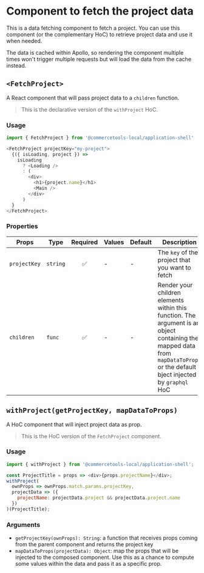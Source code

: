 # Component to fetch the project data

This is a data fetching component to fetch a project.
You can use this component (or the complementary HoC) to retrieve project data and use it when needed.

The data is cached within Apollo, so rendering the component multiple times won't trigger multiple requests but will load the data from the cache instead.

## `<FetchProject>`

A React component that will pass project data to a `children` function.

> This is the declarative version of the `withProject` HoC.

### Usage

```js
import { FetchProject } from '@commercetools-local/application-shell'

<FetchProject projectKey="my-project">
  {({ isLoading, project }) =>
    isLoading
      ? <Loading />
      : (
        <div>
          <h1>{project.name}</h1>
          <Main />
        </div>
      )
  }
</FetchProject>
```

### Properties

| Props        | Type     | Required | Values | Default | Description                                                                                                                                                                   |
| ------------ | -------- | :------: | ------ | ------- | ----------------------------------------------------------------------------------------------------------------------------------------------------------------------------- |
| `projectKey` | `string` |    ✅    | -      | -       | The `key` of the project that you want to fetch                                                                                                                               |
| `children`   | `func`   |    ✅    | -      | -       | Render your children elements within this function. The argument is an object containing the mapped data from `mapDataToProps` or the default bject injected by `graphql` HoC |

## `withProject(getProjectKey, mapDataToProps)`

A HoC component that will inject project data as prop.

> This is the HoC version of the `FetchProject` component.

### Usage

```js
import { withProject } from '@commercetools-local/application-shell';

const ProjectTitle = props => <div>{props.projectName}</div>;
withProject(
  ownProps => ownProps.match.params.projectKey,
  projectData => ({
    projectName: projectData.project && projectData.project.name
  })
)(ProjectTitle);
```

### Arguments

* `getProjectKey(ownProps): String`: a function that receives props coming from the parent component and returns the project key
* `mapDataToProps(projectData): Object`: map the props that will be injected to the composed component. Use this as a chance to compute some values within the data and pass it as a specific prop.
